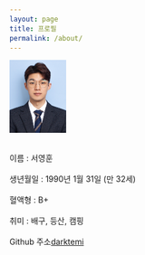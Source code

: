 ```yaml
---
layout: page
title: 프로필
permalink: /about/
---
```


<img src="증명사진.jpg" width="100"><br><br>

이름 : 서영훈<br><br>
생년월일 : 1990년 1월 31일 (만 32세)<br><br>
혈액형 : B+<br><br>
취미 : 배구, 등산, 캠핑<br><br>
Github 주소[darktemi](https://github.com/darktemi)<br><br>

